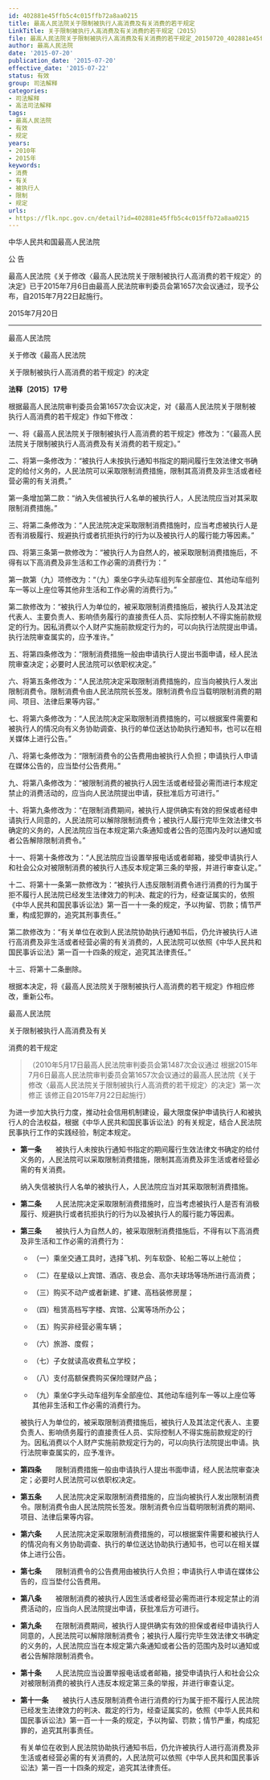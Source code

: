 ```yaml
---
id: 402881e45ffb5c4c015ffb72a8aa0215
title: 最高人民法院关于限制被执行人高消费及有关消费的若干规定
LinkTitle: 关于限制被执行人高消费及有关消费的若干规定（2015）
file: 最高人民法院关于限制被执行人高消费及有关消费的若干规定_20150720_402881e45ffb5c4c015ffb72a8aa0215.docx
author: 最高人民法院
date: '2015-07-20'
publication_date: '2015-07-20'
effective_date: '2015-07-22'
status: 有效
group: 司法解释
categories:
- 司法解释
- 高法司法解释
tags:
- 最高人民法院
- 有效
- 规定
years:
- 2010年
- 2015年
keywords:
- 消费
- 有关
- 被执行人
- 限制
- 规定
urls:
- https://flk.npc.gov.cn/detail?id=402881e45ffb5c4c015ffb72a8aa0215
---
```


中华人民共和国最高人民法院

公 告

最高人民法院《关于修改〈最高人民法院关于限制被执行人高消费的若干规定〉的决定》已于2015年7月6日由最高人民法院审判委员会第1657次会议通过，现予公布，自2015年7月22日起施行。

2015年7月20日

---

最高人民法院

关于修改《最高人民法院

关于限制被执行人高消费的若干规定》的决定

**法释〔2015〕17号**

根据最高人民法院审判委员会第1657次会议决定，对《最高人民法院关于限制被执行人高消费的若干规定》作如下修改：

一、将《最高人民法院关于限制被执行人高消费的若干规定》修改为：“《最高人民法院关于限制被执行人高消费及有关消费的若干规定》。”

二、将第一条修改为：“被执行人未按执行通知书指定的期间履行生效法律文书确定的给付义务的，人民法院可以采取限制消费措施，限制其高消费及非生活或者经营必需的有关消费。”

第一条增加第二款：“纳入失信被执行人名单的被执行人，人民法院应当对其采取限制消费措施。”

三、将第二条修改为：“人民法院决定采取限制消费措施时，应当考虑被执行人是否有消极履行、规避执行或者抗拒执行的行为以及被执行人的履行能力等因素。”

四、将第三条第一款修改为：“被执行人为自然人的，被采取限制消费措施后，不得有以下高消费及非生活和工作必需的消费行为：”

第一款第（九）项修改为：“（九）乘坐G字头动车组列车全部座位、其他动车组列车一等以上座位等其他非生活和工作必需的消费行为。”

第二款修改为：“被执行人为单位的，被采取限制消费措施后，被执行人及其法定代表人、主要负责人、影响债务履行的直接责任人员、实际控制人不得实施前款规定的行为。因私消费以个人财产实施前款规定行为的，可以向执行法院提出申请。执行法院审查属实的，应予准许。”

五、将第四条修改为：“限制消费措施一般由申请执行人提出书面申请，经人民法院审查决定；必要时人民法院可以依职权决定。”

六、将第五条修改为：“人民法院决定采取限制消费措施的，应当向被执行人发出限制消费令。限制消费令由人民法院院长签发。限制消费令应当载明限制消费的期间、项目、法律后果等内容。”

七、将第六条修改为：“人民法院决定采取限制消费措施的，可以根据案件需要和被执行人的情况向有义务协助调查、执行的单位送达协助执行通知书，也可以在相关媒体上进行公告。”

八、将第七条修改为：“限制消费令的公告费用由被执行人负担；申请执行人申请在媒体公告的，应当垫付公告费用。”

九、将第八条修改为：“被限制消费的被执行人因生活或者经营必需而进行本规定禁止的消费活动的，应当向人民法院提出申请，获批准后方可进行。”

十、将第九条修改为：“在限制消费期间，被执行人提供确实有效的担保或者经申请执行人同意的，人民法院可以解除限制消费令；被执行人履行完毕生效法律文书确定的义务的，人民法院应当在本规定第六条通知或者公告的范围内及时以通知或者公告解除限制消费令。”

十一、将第十条修改为：“人民法院应当设置举报电话或者邮箱，接受申请执行人和社会公众对被限制消费的被执行人违反本规定第三条的举报，并进行审查认定。”

十二、将第十一条第一款修改为：“被执行人违反限制消费令进行消费的行为属于拒不履行人民法院已经发生法律效力的判决、裁定的行为，经查证属实的，依照《中华人民共和国民事诉讼法》第一百一十一条的规定，予以拘留、罚款；情节严重，构成犯罪的，追究其刑事责任。”

第二款修改为：“有关单位在收到人民法院协助执行通知书后，仍允许被执行人进行高消费及非生活或者经营必需的有关消费的，人民法院可以依照《中华人民共和国民事诉讼法》第一百一十四条的规定，追究其法律责任。”

十三、将第十二条删除。

根据本决定，将《最高人民法院关于限制被执行人高消费的若干规定》作相应修改，重新公布。

最高人民法院

关于限制被执行人高消费及有关

消费的若干规定

> （2010年5月17日最高人民法院审判委员会第1487次会议通过 根据2015年7月6日最高人民法院审判委员会第1657次会议通过的最高人民法院《关于修改〈最高人民法院关于限制被执行人高消费的若干规定〉的决定》第一次修正 该修正自2015年7月22日起施行）

为进一步加大执行力度，推动社会信用机制建设，最大限度保护申请执行人和被执行人的合法权益，根据《中华人民共和国民事诉讼法》的有关规定，结合人民法院民事执行工作的实践经验，制定本规定。

- **第一条**　　被执行人未按执行通知书指定的期间履行生效法律文书确定的给付义务的，人民法院可以采取限制消费措施，限制其高消费及非生活或者经营必需的有关消费。

  纳入失信被执行人名单的被执行人，人民法院应当对其采取限制消费措施。

- **第二条**　　人民法院决定采取限制消费措施时，应当考虑被执行人是否有消极履行、规避执行或者抗拒执行的行为以及被执行人的履行能力等因素。

- **第三条**　　被执行人为自然人的，被采取限制消费措施后，不得有以下高消费及非生活和工作必需的消费行为：

  - （一）乘坐交通工具时，选择飞机、列车软卧、轮船二等以上舱位；

  - （二）在星级以上宾馆、酒店、夜总会、高尔夫球场等场所进行高消费；

  - （三）购买不动产或者新建、扩建、高档装修房屋；

  - （四）租赁高档写字楼、宾馆、公寓等场所办公；

  - （五）购买非经营必需车辆；

  - （六）旅游、度假；

  - （七）子女就读高收费私立学校；

  - （八）支付高额保费购买保险理财产品；

  - （九）乘坐G字头动车组列车全部座位、其他动车组列车一等以上座位等其他非生活和工作必需的消费行为。

  被执行人为单位的，被采取限制消费措施后，被执行人及其法定代表人、主要负责人、影响债务履行的直接责任人员、实际控制人不得实施前款规定的行为。因私消费以个人财产实施前款规定行为的，可以向执行法院提出申请。执行法院审查属实的，应予准许。

- **第四条**　　限制消费措施一般由申请执行人提出书面申请，经人民法院审查决定；必要时人民法院可以依职权决定。

- **第五条**　　人民法院决定采取限制消费措施的，应当向被执行人发出限制消费令。限制消费令由人民法院院长签发。限制消费令应当载明限制消费的期间、项目、法律后果等内容。

- **第六条**　　人民法院决定采取限制消费措施的，可以根据案件需要和被执行人的情况向有义务协助调查、执行的单位送达协助执行通知书，也可以在相关媒体上进行公告。

- **第七条**　　限制消费令的公告费用由被执行人负担；申请执行人申请在媒体公告的，应当垫付公告费用。

- **第八条**　　被限制消费的被执行人因生活或者经营必需而进行本规定禁止的消费活动的，应当向人民法院提出申请，获批准后方可进行。

- **第九条**　　在限制消费期间，被执行人提供确实有效的担保或者经申请执行人同意的，人民法院可以解除限制消费令；被执行人履行完毕生效法律文书确定的义务的，人民法院应当在本规定第六条通知或者公告的范围内及时以通知或者公告解除限制消费令。

- **第十条**　　人民法院应当设置举报电话或者邮箱，接受申请执行人和社会公众对被限制消费的被执行人违反本规定第三条的举报，并进行审查认定。

- **第十一条**　　被执行人违反限制消费令进行消费的行为属于拒不履行人民法院已经发生法律效力的判决、裁定的行为，经查证属实的，依照《中华人民共和国民事诉讼法》第一百一十一条的规定，予以拘留、罚款；情节严重，构成犯罪的，追究其刑事责任。

  有关单位在收到人民法院协助执行通知书后，仍允许被执行人进行高消费及非生活或者经营必需的有关消费的，人民法院可以依照《中华人民共和国民事诉讼法》第一百一十四条的规定，追究其法律责任。
